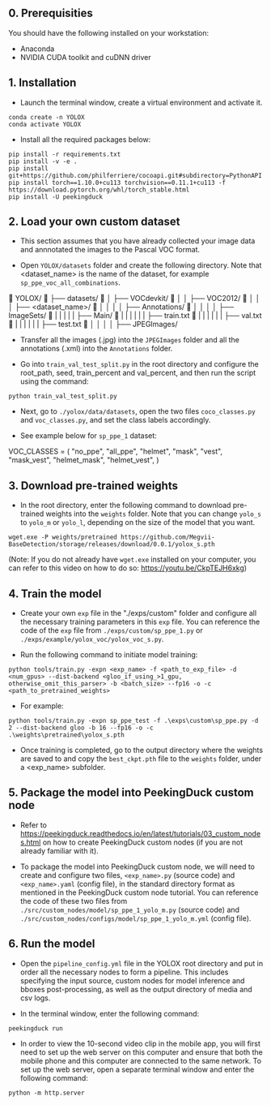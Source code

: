 ## 0. Prerequisities

You should have the following installed on your workstation:
* Anaconda
* NVIDIA CUDA toolkit and cuDNN driver


## 1. Installation

* Launch the terminal window, create a virtual environment and activate it.

```
conda create -n YOLOX
conda activate YOLOX
```

* Install all the required packages below:

```
pip install -r requirements.txt
pip install -v -e .
pip install git+https://github.com/philferriere/cocoapi.git#subdirectory=PythonAPI
pip install torch==1.10.0+cu113 torchvision==0.11.1+cu113 -f https://download.pytorch.org/whl/torch_stable.html
pip install -U peekingduck
```


## 2. Load your own custom dataset

* This section assumes that you have already collected your image data and annnotated the images to the Pascal VOC format.

* Open ```YOLOX/datasets``` folder and create the following directory. Note that <dataset_name> is the name of the dataset, for example ```sp_ppe_voc_all_combinations```.

📁 YOLOX/
📄 ├── datasets/
📄 │   ├── VOCdevkit/
📄 │   │   ├── VOC2012/
📄 │   │   │   ├── <dataset_name>/
📄 │   │   │   │   ├── Annotations/
📄 │   │   │   │   ├── ImageSets/
📄 |   |   |   |   |   ├── Main/
📄 |   |   |   |   |   |   ├── train.txt
📄 |   |   |   |   |   |   ├── val.txt
📄 |   |   |   |   |   |   ├── test.txt
📄 │   │   │   │   ├── JPEGImages/

* Transfer all the images (.jpg) into the ```JPEGImages``` folder and all the annotations (.xml) into the ```Annotations``` folder.

* Go into ```train_val_test_split.py``` in the root directory and configure the root_path, seed, train_percent and val_percent, and then run the script using the command:

```python train_val_test_split.py```

* Next, go to ```./yolox/data/datasets```, open the two files ```coco_classes.py``` and ```voc_classes.py```, and set the class labels accordingly.

* See example below for ```sp_ppe_1``` dataset:

VOC_CLASSES = (
    "no_ppe",
    "all_ppe",
    "helmet",
    "mask",
    "vest",
    "mask_vest",
    "helmet_mask",
    "helmet_vest",
)


## 3. Download pre-trained weights

* In the root directory, enter the following command to download pre-trained weights into the ```weights``` folder. Note that you can change ```yolo_s``` to ```yolo_m``` or ```yolo_l```, depending on the size of the model that you want.

``` wget.exe -P weights/pretrained https://github.com/Megvii-BaseDetection/storage/releases/download/0.0.1/yolox_s.pth ```

(Note: If you do not already have ```wget.exe``` installed on your computer, you can refer to this video on how to do so: https://youtu.be/CkpTEJH6xkg)


## 4. Train the model

* Create your own ```exp``` file in the "./exps/custom" folder and configure all the necessary training parameters in this ```exp``` file. You can reference the code of the ```exp``` file from ```./exps/custom/sp_ppe_1.py``` or ```./exps/example/yolox_voc/yolox_voc_s.py```.

* Run the following command to initiate model training:

```
python tools/train.py -expn <exp_name> -f <path_to_exp_file> -d <num_gpus> --dist-backend <gloo_if_using_>1_gpu, otherwise_omit_this_parser> -b <batch_size> --fp16 -o -c <path_to_pretrained_weights>
```

* For example:

```
python tools/train.py -expn sp_ppe_test -f .\exps\custom\sp_ppe.py -d 2 --dist-backend gloo -b 16 --fp16 -o -c .\weights\pretrained\yolox_s.pth
```

* Once training is completed, go to the output directory where the weights are saved to and copy the ```best_ckpt.pth``` file to the ```weights``` folder, under a <exp_name> subfolder.


## 5. Package the model into PeekingDuck custom node

* Refer to https://peekingduck.readthedocs.io/en/latest/tutorials/03_custom_nodes.html on how to create PeekingDuck custom nodes (if you are not already familiar with it).

* To package the model into PeekingDuck custom node, we will need to create and configure two files, ```<exp_name>.py``` (source code) and ```<exp_name>.yaml``` (config file), in the standard directory format as mentioned in the PeekingDuck custom node tutorial. You can reference the code of these two files from ```./src/custom_nodes/model/sp_ppe_1_yolo_m.py``` (source code) and ```./src/custom_nodes/configs/model/sp_ppe_1_yolo_m.yml``` (config file).


## 6. Run the model

* Open the ```pipeline_config.yml``` file in the YOLOX root directory and put in order all the necessary nodes to form a pipeline. This includes specifying the input source, custom nodes for model inference and bboxes post-processing, as well as the output directory of media and csv logs.

* In the terminal window, enter the following command:

```peekingduck run```

* In order to view the 10-second video clip in the mobile app, you will first need to set up the web server on this computer and ensure that both the mobile phone and this computer are connected to the same network. To set up the web server, open a separate terminal window and enter the following command:

```python -m http.server```
